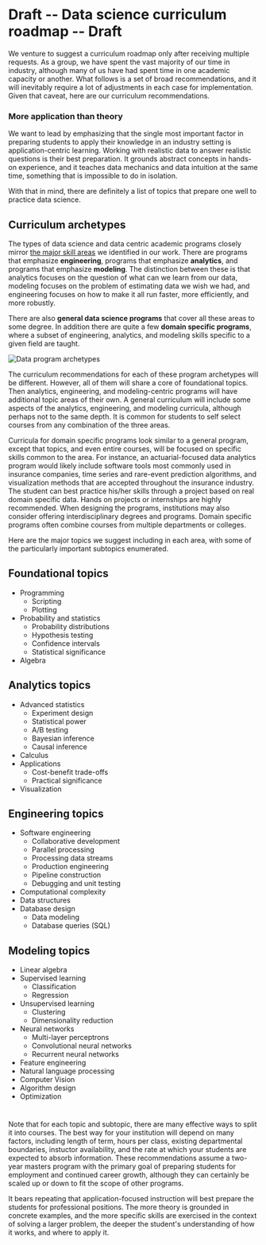 # Draft -- Data science curriculum roadmap  -- Draft

We venture to suggest a curriculum roadmap only after receiving multiple requests. As a group, we have spent the vast majority of our time in industry, although many of us have had spent time in one academic capacity or another.  What follows is a set of broad recommendations, and it will inevitably require a lot of adjustments in each case for implementation. Given that caveat, here are our curriculum recommendations. 

### More application than theory

We want to lead by emphasizing that the single most important factor in preparing students to apply their knowledge in an industry setting is application-centric learning. Working with realistic data to answer realistic questions is their best preparation. It grounds abstract concepts in hands-on experience, and it teaches data mechanics and data intuition at the same time, something that is impossible to do in isolation. 

With that in mind, there are definitely a list of topics that prepare one well to practice data science. 

## Curriculum archetypes

The types of data science and data centric academic programs closely mirror [the major skill areas](what_DS_do.md) we identified in our work. There are programs that emphasize **engineering**, programs that emphasize **analytics**, and programs that emphasize **modeling**.  The distinction between these is that analytics focuses on the question of what can we learn from our data, modeling focuses on the problem of estimating data we wish we had, and engineering focuses on how to make it all run faster,  more efficiently, and more robustly. 

There are also **general data science programs** that cover all these areas to some degree. In addition there are quite a few **domain specific programs**, where a subset of engineering, analytics, and modeling skills specific to a given field are taught.

![Data program archetypes](program_archetypes.png)

The curriculum recommendations for each of these program archetypes will be different. However, all of them will share a core of foundational topics. Then analytics, engineering, and modeling-centric programs will have additional topic areas of their own. A general curriculum will include some aspects of the analytics, engineering, and modeling curricula, although perhaps not to the same depth. It is common for students to self select courses from any combination of the three areas.

Curricula for domain specific programs look similar to a general program, except that topics, and even entire courses, will be focused on specific skills common to the area. For instance, an actuarial-focused data analytics program would likely include  software tools most commonly used in insurance companies, time series and rare-event prediction algorithms, and visualization methods that are accepted throughout the insurance industry. The student can best practice his/her skills through a project based on real domain specific data.  Hands on projects or internships are highly recommended.  When designing the programs, institutions may also consider offering interdisciplinary degrees and programs.  Domain specific programs often combine courses from multiple departments or colleges.

Here are the major topics we suggest including in each area, with some of the particularly important subtopics enumerated.

## Foundational topics
* Programming
    * Scripting
    * Plotting
* Probability and statistics
    * Probability distributions
    * Hypothesis testing
    * Confidence intervals
    * Statistical significance
* Algebra 

## Analytics topics
* Advanced statistics
    * Experiment design
    * Statistical power
    * A/B testing
    * Bayesian inference
    * Causal inference
* Calculus
* Applications
    * Cost-benefit trade-offs
    * Practical significance
* Visualization

## Engineering topics
* Software engineering
    * Collaborative development
    * Parallel processing
    * Processing data streams
    * Production engineering
    * Pipeline construction
    * Debugging and unit testing
* Computational complexity
* Data structures
* Database design
    * Data modeling
    * Database queries (SQL)

## Modeling topics
* Linear algebra
* Supervised learning
    * Classification
    * Regression
* Unsupervised learning
    * Clustering
    * Dimensionality reduction
* Neural networks
    * Multi-layer perceptrons
    * Convolutional neural networks
    * Recurrent neural networks
* Feature engineering
* Natural language processing
* Computer Vision
* Algorithm design
* Optimization

#
Note that for each topic and subtopic, there are many effective ways to split it into courses. The best way for your institution will depend on many factors, including length of term, hours per class, existing departmental boundaries, instuctor availability, and the rate at which your students are expected to absorb information. These recommendations assume a two-year masters program with the primary goal of preparing students for employment and continued career growth, although they can certainly be scaled up or down to fit the scope of other programs.

It bears repeating that application-focused instruction will best prepare the students for professional positions. The more theory is grounded in concrete examples, and the more specific skills are exercised in the context of solving a larger problem, the deeper the student's understanding of how it works, and where to apply it. 
